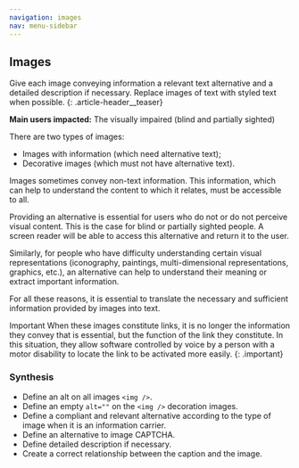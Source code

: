 ```yaml
---
navigation: images
nav: menu-sidebar
---
```


## Images

Give each image conveying information a relevant text alternative and a detailed description if necessary. Replace images of text with styled text when possible.
{: .article-header__teaser}

**Main users impacted:** The visually impaired (blind and partially sighted)

There are two types of images:

* Images with information (which need alternative text);
* Decorative images (which must not have alternative text).

Images sometimes convey non-text information. This information, which can help to understand the content to which it relates, must be accessible to all.

Providing an alternative is essential for users who do not or do not perceive visual content. This is the case for blind or partially sighted people. A screen reader will be able to access this alternative and return it to the user.

Similarly, for people who have difficulty understanding certain visual representations (iconography, paintings, multi-dimensional representations, graphics, etc.), an alternative can help to understand their meaning or extract important information.

For all these reasons, it is essential to translate the necessary and sufficient information provided by images into text.

<span class="visually-hidden">Important</span>
When these images constitute links, it is no longer the information they convey that is essential, but the function of the link they constitute. In this situation, they allow software controlled by voice by a person with a motor disability to locate the link to be activated more easily.
{: .important}

### Synthesis
* Define an alt on all images `<img />`.
* Define an empty `alt=""` on the `<img />` decoration images.
* Define a compliant and relevant alternative according to the type of image when it is an information carrier.
* Define an alternative to image CAPTCHA.
* Define detailed description if necessary.
* Create a correct relationship between the caption and the image.


